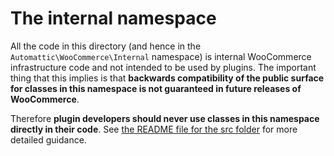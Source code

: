 # The internal namespace

All the code in this directory (and hence in the `Automattic\WooCommerce\Internal` namespace) is internal WooCommerce infrastructure code and not intended to be used by plugins. The important thing that this implies is that **backwards compatibility of the public surface for classes in this namespace is not guaranteed in future releases of WooCommerce**.

Therefore **plugin developers should never use classes in this namespace directly in their code**. See [the README file for the src folder](https://github.com/woocommerce/woocommerce/blob/trunk/src/README.md#the-internal-namespace) for more detailed guidance.
